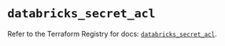 # `databricks_secret_acl`

Refer to the Terraform Registry for docs: [`databricks_secret_acl`](https://registry.terraform.io/providers/databricks/databricks/1.36.3/docs/resources/secret_acl).
